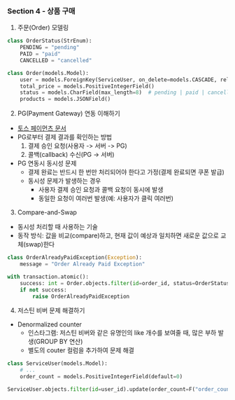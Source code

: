 ### Section 4 - 상품 구매 
1. 주문(Order) 모델링
```python
class OrderStatus(StrEnum):
    PENDING = "pending"
    PAID = "paid"
    CANCELLED = "cancelled"

class Order(models.Model):
    user = models.ForeignKey(ServiceUser, on_delete=models.CASCADE, related_name="orders")
    total_price = models.PositiveIntegerField()
    status = models.CharField(max_length=8)  # pending | paid | cancelled
    products = models.JSONField()
```
2. PG(Payment Gateway) 연동 이해하기
  - [토스 페이먼츠 문서](https://docs.tosspayments.com/guides/basics/payment#%EA%B2%B0%EC%A0%9C-%EA%B8%B0%EC%B4%88)
  - PG로부터 결제 결과를 확인하는 방법
    1. 결제 승인 요청(사용자 -> 서버 -> PG)
    2. 콜백(callback) 수신(PG -> 서버)
  - PG 연동시 동시성 문제
    - 결제 완료는 반드시 한 번만 처리되어야 한다고 가정(결제 완료되면 쿠폰 발급)
    - 동시성 문제가 발생하는 경우
      - 사용자 결제 승인 요청과 콜백 요청이 동시에 발생
      - 동일한 요청이 여러번 발생(예: 사용자가 클릭 여러번)
3. Compare-and-Swap
  - 동시성 처리할 때 사용하는 기술 
  - 동작 방식: 값을 비교(compare)하고, 현재 값이 예상과 일치하면 새로운 값으로 교체(swap)한다
```python
class OrderAlreadyPaidException(Exception):
    message = "Order Already Paid Exception"

with transaction.atomic():
    success: int = Order.objects.filter(id=order_id, status=OrderStatus.PENDING).update(status=OrderStatus.PAID)
    if not success:
        raise OrderAlreadyPaidException
```
4. 저스틴 비버 문제 해결하기
- Denormalized counter
  - 인스타그램: 저스틴 비버와 같은 유명인의 like 개수를 보여줄 때, 많은 부하 발생(GROUP BY 연산)
  - 별도의 couter 컬럼을 추가하여 문제 해결 
```python
class ServiceUser(models.Model):
    # ...
    order_count = models.PositiveIntegerField(default=0)

ServiceUser.objects.filter(id=user_id).update(order_count=F("order_count") + 1)
``` 
